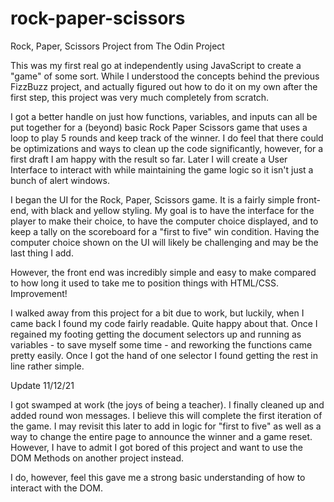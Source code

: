 # rock-paper-scissors

Rock, Paper, Scissors Project from The Odin Project

This was my first real go at independently using JavaScript to create a "game" of some sort. While I understood the concepts behind the previous FizzBuzz project, and actually figured out how to do it on my own after the first step, this project was very much completely from scratch.

I got a better handle on just how functions, variables, and inputs can all be put together for a (beyond) basic Rock Paper Scissors game that uses a loop to play 5 rounds and keep track of the winner. I do feel that there could be optimizations and ways to clean up the code significantly, however, for a first draft I am happy with the result so far. Later I will create a User Interface to interact with while maintaining the game logic so it isn't just a bunch of alert windows.

I began the UI for the Rock, Paper, Scissors game. It is a fairly simple front-end, with black and yellow styling. My goal is to have the interface for the player to make their choice, to have the computer choice displayed, and to keep a tally on the scoreboard for a "first to five" win condition. Having the computer choice shown on the UI will likely be challenging and may be the last thing I add.

However, the front end was incredibly simple and easy to make compared to how long it used to take me to position things with HTML/CSS. Improvement!

I walked away from this project for a bit due to work, but luckily, when I came back I found my code fairly readable. Quite happy about that. Once I regained my footing getting the document selectors up and running as variables - to save myself some time - and reworking the functions came pretty easily. Once I got the hand of one selector I found getting the rest in line rather simple.

Update 11/12/21

I got swamped at work (the joys of being a teacher). I finally cleaned up and added round won messages. I believe this will complete the first iteration of the game. I may revisit this later to add in logic for "first to five" as well as a way to change the entire page to announce the winner and a game reset. However, I have to admit I got bored of this project and want to use the DOM Methods on another project instead.

I do, however, feel this gave me a strong basic understanding of how to interact with the DOM.
